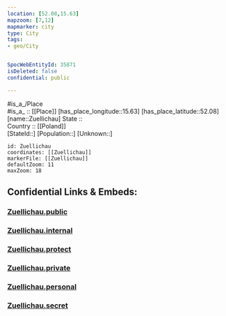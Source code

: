 ```yaml
---
location: [52.08,15.63] 
mapzoom: [7,12] 
mapmarker: city 
type: City
tags:
- geo/City


SpocWebEntityId: 35871
isDeleted: false
confidential: public

---
```

#is_a_/Place  
#is_a_ :: [[Place]] 
[has_place_longitude::15.63] 
[has_place_latitude::52.08] 
[name::Zuellichau] 
State ::  
Country :: [[Poland]]  
[StateId::] 
[Population::] 
[Unknown::] 


```leaflet
id: Zuellichau
coordinates: [[Zuellichau]] 
markerFile: [[Zuellichau]] 
defaultZoom: 11 
maxZoom: 18
```


## Confidential Links & Embeds: 

### [Zuellichau.public](/_public/\Earth\Continent\Europe\Europe~East\Poland\Provinces~Poland\Lubusz\CityZuellichau.public.md) 

### [Zuellichau.internal](/_internal/\Earth\Continent\Europe\Europe~East\Poland\Provinces~Poland\Lubusz\CityZuellichau.internal.md) 

### [Zuellichau.protect](/_protect/\Earth\Continent\Europe\Europe~East\Poland\Provinces~Poland\Lubusz\CityZuellichau.protect.md) 

### [Zuellichau.private](/_private/\Earth\Continent\Europe\Europe~East\Poland\Provinces~Poland\Lubusz\CityZuellichau.private.md) 

### [Zuellichau.personal](/_personal/\Earth\Continent\Europe\Europe~East\Poland\Provinces~Poland\Lubusz\CityZuellichau.personal.md) 

### [Zuellichau.secret](/_secret/\Earth\Continent\Europe\Europe~East\Poland\Provinces~Poland\Lubusz\CityZuellichau.secret.md)

